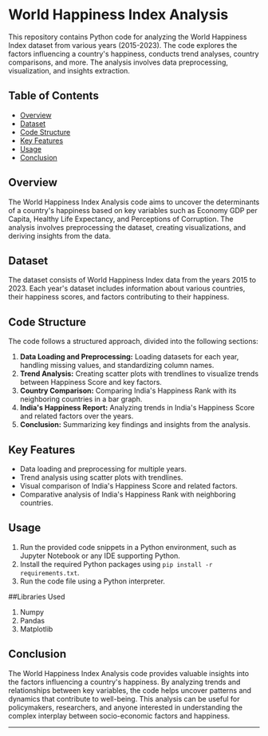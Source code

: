 # World Happiness Index Analysis

This repository contains Python code for analyzing the World Happiness Index dataset from various years (2015-2023). The code explores the factors influencing a country's happiness, conducts trend analyses, country comparisons, and more. The analysis involves data preprocessing, visualization, and insights extraction.

## Table of Contents

- [Overview](#overview)
- [Dataset](#dataset)
- [Code Structure](#code-structure)
- [Key Features](#key-features)
- [Usage](#usage)
- [Conclusion](#conclusion)

## Overview

The World Happiness Index Analysis code aims to uncover the determinants of a country's happiness based on key variables such as Economy GDP per Capita, Healthy Life Expectancy, and Perceptions of Corruption. The analysis involves preprocessing the dataset, creating visualizations, and deriving insights from the data.

## Dataset

The dataset consists of World Happiness Index data from the years 2015 to 2023. Each year's dataset includes information about various countries, their happiness scores, and factors contributing to their happiness.

## Code Structure

The code follows a structured approach, divided into the following sections:

1. **Data Loading and Preprocessing:** Loading datasets for each year, handling missing values, and standardizing column names.
2. **Trend Analysis:** Creating scatter plots with trendlines to visualize trends between Happiness Score and key factors.
3. **Country Comparison:** Comparing India's Happiness Rank with its neighboring countries in a bar graph.
4. **India's Happiness Report:** Analyzing trends in India's Happiness Score and related factors over the years.
5. **Conclusion:** Summarizing key findings and insights from the analysis.

## Key Features

- Data loading and preprocessing for multiple years.
- Trend analysis using scatter plots with trendlines.
- Visual comparison of India's Happiness Score and related factors.
- Comparative analysis of India's Happiness Rank with neighboring countries.

## Usage

1. Run the provided code snippets in a Python environment, such as Jupyter Notebook or any IDE supporting Python.
2. Install the required Python packages using `pip install -r requirements.txt`.
3. Run the code file using a Python interpreter.

##Libraries Used
  1. Numpy
  2. Pandas
  3. Matplotlib
  
## Conclusion

The World Happiness Index Analysis code provides valuable insights into the factors influencing a country's happiness. By analyzing trends and relationships between key variables, the code helps uncover patterns and dynamics that contribute to well-being. This analysis can be useful for policymakers, researchers, and anyone interested in understanding the complex interplay between socio-economic factors and happiness.

---
